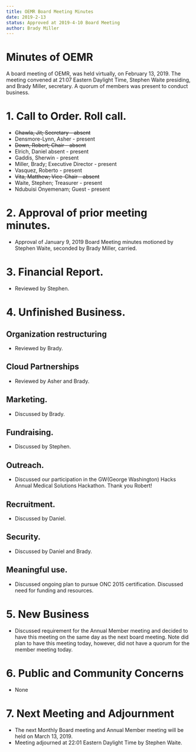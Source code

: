 ```yaml
---
title: OEMR Board Meeting Minutes
date: 2019-2-13
status: Approved at 2019-4-10 Board Meeting
author: Brady Miller
---
```


# Minutes of OEMR

A board meeting of OEMR, was held virtually, on February 13, 2019. The meeting
convened at 21:07 Eastern Daylight Time, Stephen Waite presiding, and Brady Miller,
secretary. A quorum of members was present to conduct business.

# 1. Call to Order. Roll call.

* ~~Chawla, Jit; Secretary - absent~~
* Densmore-Lynn, Asher - present
* ~~Down, Robert; Chair - absent~~
* Elrich, Daniel absent - present
* Gaddis, Sherwin - present
* Miller, Brady; Executive Director - present
* Vasquez, Roberto - present
* ~~Vita, Matthew; Vice-Chair - absent~~
* Waite, Stephen; Treasurer - present
* Ndubuisi Onyemenam; Guest - present

# 2. Approval of prior meeting minutes.

* Approval of January 9, 2019 Board Meeting minutes motioned by Stephen Waite, seconded by Brady Miller, carried.

# 3. Financial Report.

* Reviewed by Stephen.

# 4. Unfinished Business.

## Organization restructuring

* Reviewed by Brady.

## Cloud Partnerships

* Reviewed by Asher and Brady.

## Marketing.

* Discussed by Brady.

## Fundraising.

* Discussed by Stephen.

## Outreach.

* Discussed our participation in the GW(George Washington) Hacks Annual Medical Solutions Hackathon. Thank you Robert!

## Recruitment.

* Discussed by Daniel.

## Security.

* Discussed by Daniel and Brady.

## Meaningful use.

* Discussed ongoing plan to pursue ONC 2015 certification. Discussed need for funding and resources.

# 5. New Business

* Discussed requirement for the Annual Member meeting and decided to have this meeting on the same day as the next board meeting. Note did plan to have this meeting today, however, did not have a quorum for the member meeting today.

# 6. Public and Community Concerns

* None

# 7. Next Meeting and Adjournment

* The next Monthly Board meeting and Annual Member meeting will be held on March 13, 2019.
* Meeting adjourned at 22:01 Eastern Daylight Time by Stephen Waite.
